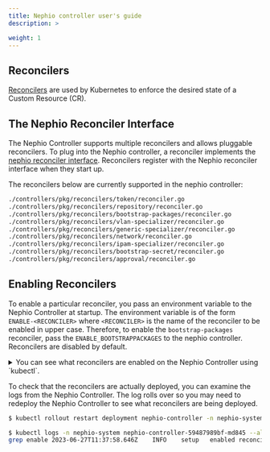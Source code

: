 ```yaml
---
title: Nephio controller user's guide
description: >

weight: 1
---
```


## Reconcilers

[Reconcilers](https://kubebyexample.com/learning-paths/operator-framework/operator-sdk-go/controller-reconcile-function)
are used by Kubernetes to enforce the desired state of a Custom Resource (CR).

## The Nephio Reconciler Interface

The Nephio Controller supports multiple reconcilers and allows pluggable reconcilers. To plug into the Nephio controller, a reconciler implements the
[nephio reconciler
interface](https://github.com/nephio-project/nephio/tree/main/controllers/pkg/reconcilers/reconciler-interface).
Reconcilers register with the Nephio reconciler interface when they start up.

The reconcilers below are currently supported in the nephio controller:

```bash
./controllers/pkg/reconcilers/token/reconciler.go
./controllers/pkg/reconcilers/repository/reconciler.go
./controllers/pkg/reconcilers/bootstrap-packages/reconciler.go
./controllers/pkg/reconcilers/vlan-specializer/reconciler.go
./controllers/pkg/reconcilers/generic-specializer/reconciler.go
./controllers/pkg/reconcilers/network/reconciler.go
./controllers/pkg/reconcilers/ipam-specializer/reconciler.go
./controllers/pkg/reconcilers/bootstrap-secret/reconciler.go
./controllers/pkg/reconcilers/approval/reconciler.go
```

## Enabling Reconcilers

To enable a particular reconciler, you pass an environment variable to the
Nephio Controller at startup. The environment variable is of the form
`ENABLE-<RECONCILER>` where `<RECONCILER>` is the name of the reconciler to
be enabled in upper case. Therefore, to enable the `bootstrap-packages` reconciler,
pass the `ENABLE_BOOTSTRAPPACKAGES` to the nephio controller. Reconcilers are
disabled by default.

<details>
<summary>You can see what reconcilers are enabled on the Nephio Controller using
`kubectl`.</summary>

```bash
$ kubectl describe pod -n nephio-system nephio-controller-6565fd695d-44kld

*** Truncated output ***

Name:             nephio-controller-6565fd695d-44kld
Containers:
  controller:
    Container ID:  containerd://37d3eff53c1944a659e5a7ab913173db42f34b44347072e6c9b51e5671f35ea2
    Environment:
      POD_NAMESPACE:              nephio-system (v1:metadata.namespace)
      POD_IP:                      (v1:status.podIP)
      POD_NAME:                   nephio-controller-6565fd695d-44kld (v1:metadata.name)
      NODE_NAME:                   (v1:spec.nodeName)
      NODE_IP:                     (v1:status.hostIP)
      GIT_URL:                    http://172.18.0.200:3000
      GIT_NAMESPACE:              gitea
      ENABLE_APPROVAL:            true
      ENABLE_REPOSITORIES:        true
      ENABLE_BOOTSTRAPSECRETS:    true
      ENABLE_BOOTSTRAPPACKAGES:   true
      ENABLE_GENERICSPECIALIZER:  true
      ENABLE_NETWORKS:            true
      CLIENT_PROXY_ADDRESS:       resource-backend-controller-grpc-svc.backend-system.svc.cluster.local:9999
```

</details>

To check that the reconcilers are actually deployed, you can examine the logs
from the Nephio Controller. The log rolls over so you may need to redeploy the
Nephio Controller to see what reconcilers are being deployed.

```bash
$ kubectl rollout restart deployment nephio-controller -n nephio-system

$ kubectl logs -n nephio-system nephio-controller-59487989bf-md845 --all-containers | \
grep enable 2023-06-27T11:37:58.646Z	INFO	setup	enabled reconcilers	{"reconcilers": "repositories,approval,bootstrappackages,bootstrapsecrets,genericspecializer,networks"}
```
